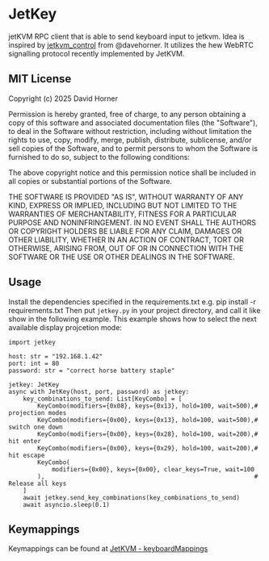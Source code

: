 # JetKey
jetKVM RPC client that is able to send keyboard input to jetkvm.
Idea is inspired by [jetkvm_control](https://github.com/davehorner/jetkvm_control) from @davehorner.
It utilizes the hew WebRTC signalling protocol recently implemented by JetKVM.

## MIT License
Copyright (c) 2025 David Horner

Permission is hereby granted, free of charge, to any person obtaining a copy
of this software and associated documentation files (the "Software"), to deal
in the Software without restriction, including without limitation the rights
to use, copy, modify, merge, publish, distribute, sublicense, and/or sell
copies of the Software, and to permit persons to whom the Software is
furnished to do so, subject to the following conditions:

The above copyright notice and this permission notice shall be included in all
copies or substantial portions of the Software.

THE SOFTWARE IS PROVIDED "AS IS", WITHOUT WARRANTY OF ANY KIND, EXPRESS OR
IMPLIED, INCLUDING BUT NOT LIMITED TO THE WARRANTIES OF MERCHANTABILITY,
FITNESS FOR A PARTICULAR PURPOSE AND NONINFRINGEMENT. IN NO EVENT SHALL THE
AUTHORS OR COPYRIGHT HOLDERS BE LIABLE FOR ANY CLAIM, DAMAGES OR OTHER
LIABILITY, WHETHER IN AN ACTION OF CONTRACT, TORT OR OTHERWISE, ARISING FROM,
OUT OF OR IN CONNECTION WITH THE SOFTWARE OR THE USE OR OTHER DEALINGS IN THE
SOFTWARE.

## Usage
Install the dependencies specified in the requirements.txt e.g. pip install -r requirements.txt
Then put `jetkey.py` in your project directory, and call it like show in the following example.
This example shows how to select the next available display projcetion mode:
```
import jetkey

host: str = "192.168.1.42"
port: int = 80
password: str = "correct horse battery staple"

jetkey: JetKey
async with JetKey(host, port, password) as jetkey:
    key_combinations_to_send: List[KeyCombo] = [
        KeyCombo(modifiers={0x08}, keys={0x13}, hold=100, wait=500),# projection modes
        KeyCombo(modifiers={0x00}, keys={0x13}, hold=100, wait=500),# switch one down
        KeyCombo(modifiers={0x00}, keys={0x28}, hold=100, wait=200),# hit enter
        KeyCombo(modifiers={0x00}, keys={0x29}, hold=100, wait=200),# hit escape
        KeyCombo(
            modifiers={0x00}, keys={0x00}, clear_keys=True, wait=100
        ),                                                          # Release all keys
    ]
    await jetkey.send_key_combinations(key_combinations_to_send)
    await asyncio.sleep(0.1)

```

## Keymappings
Keymappings can be found at [JetKVM - keyboardMappings](https://github.com/jetkvm/kvm/blob/dev/ui/src/keyboardMappings.ts)
